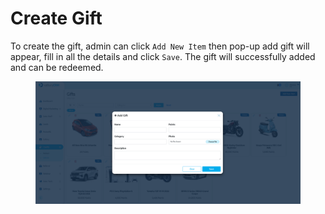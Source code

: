 # Create Gift

To create the gift, admin can click `Add New Item` then pop-up add gift will appear, fill in all the details and click `Save`. The gift will successfully added and can be redeemed.

<figure><img src="../../../.gitbook/assets/Screenshot 2023-02-13 at 16.46.47.png" alt=""><figcaption></figcaption></figure>

